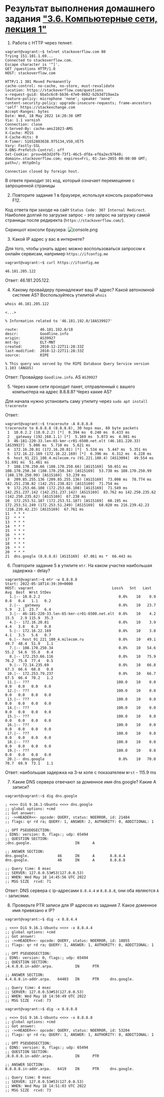 # Результат выполнения домашнего задания ["3.6. Компьютерные сети, лекция 1"](https://github.com/netology-code/sysadm-homeworks/blob/devsys10/03-sysadmin-06-net)

1. Работа c HTTP через телнет.

```shell
vagrant@vagrant:~$ telnet stackoverflow.com 80
Trying 151.101.1.69...
Connected to stackoverflow.com.
Escape character is '^]'.
GET /questions HTTP/1.0
HOST: stackoverflow.com

HTTP/1.1 301 Moved Permanently
cache-control: no-cache, no-store, must-revalidate
location: https://stackoverflow.com/questions
x-request-guid: 6ba5c6c0-bb36-47e0-8602-b2b3d719ae2a
feature-policy: microphone 'none'; speaker 'none'
content-security-policy: upgrade-insecure-requests; frame-ancestors 'self' https://stackexchange.com
Accept-Ranges: bytes
Date: Wed, 18 May 2022 14:20:38 GMT
Via: 1.1 varnish
Connection: close
X-Served-By: cache-ams21023-AMS
X-Cache: MISS
X-Cache-Hits: 0
X-Timer: S1652883638.975134,VS0,VE75
Vary: Fastly-SSL
X-DNS-Prefetch-Control: off
Set-Cookie: prov=b63d2df6-73f1-46c5-df8a-ef6a2ec97640; domain=.stackoverflow.com; expires=Fri, 01-Jan-2055 00:00:00 GMT; path=/; HttpOnly

Connection closed by foreign host.
```

В ответе приходит `301` код, который означает перемещение с запрошенной страницы

2. Повторите задание 1 в браузере, используя консоль разработчика F12.

Код ответа при заходе на сайт `Status Code: 307 Internal Redirect`.
Наиболее долгий по загрузке запрос - это запрос на загрузку самой страницы после редиректа (`https://stackoverflow.com/`).

Скриншот консоли браузера:
![console.png](console.png)

3. Какой IP адрес у вас в интернете?

Для того, чтобы узнать адрес можно воспользоваться запросом к онлайн сервисам, например `https://ifconfig.me`

```shell
vagrant@vagrant:~$ curl https://ifconfig.me

46.181.205.122
```

Ответ: 46.181.205.122.

4. Какому провайдеру принадлежит ваш IP адрес? Какой автономной системе AS? Воспользуйтесь утилитой `whois`

```shell
whois 46.181.205.122

<...>

% Information related to '46.181.192.0/18AS39927'

route:          46.181.192.0/18
descr:          Goodline.info
origin:         AS39927
mnt-by:         ELT-MNT
created:        2010-12-22T11:28:33Z
last-modified:  2010-12-22T11:28:33Z
source:         RIPE

% This query was served by the RIPE Database Query Service version 1.103 (ANGUS)
```

Ответ: Провайдер `Goodline.info`. AS `AS39927`

5. Через какие сети проходит пакет, отправленный с вашего компьютера на адрес 8.8.8.8? Через какие AS?

Для начала нужно установить саму утилиту через `sudo apt install traceroute`

Ответ: 

```shell
vagrant@vagrant:~$ traceroute -A 8.8.8.8
traceroute to 8.8.8.8 (8.8.8.8), 30 hops max, 60 byte packets
 1  10.0.2.2 (10.0.2.2) [*]  0.394 ms  0.240 ms  0.433 ms
 2  _gateway (192.168.1.1) [*]  5.169 ms  5.073 ms  4.981 ms
 3  46-181-220-33.len-65-kmr-cr01-6500.net.elt (46.181.220.33) [AS39927]  5.806 ms  5.710 ms  5.621 ms
 4  172.16.20.81 (172.16.20.81) [*]  5.534 ms  5.447 ms  5.351 ms
 5  172.16.22.169 (172.16.22.169) [*]  6.396 ms  6.312 ms  6.228 ms
 6  host_91_221_180_4.milecom.ru (91.221.180.4) [AS13094]  49.554 ms  51.691 ms  51.461 ms
 7  108.170.250.66 (108.170.250.66) [AS15169]  50.651 ms 108.170.250.34 (108.170.250.34) [AS15169]  53.738 ms 108.170.250.99 (108.170.250.99) [AS15169]  53.239 ms
 8  209.85.255.136 (209.85.255.136) [AS15169]  73.098 ms  78.774 ms 142.251.238.82 (142.251.238.82) [AS15169]  71.754 ms
 9  172.253.66.108 (172.253.66.108) [AS15169]  71.549 ms 142.251.237.142 (142.251.237.142) [AS15169]  83.762 ms 142.250.235.62 (142.250.235.62) [AS15169]  67.238 ms
10  172.253.51.187 (172.253.51.187) [AS15169]  60.195 ms 172.253.51.249 (172.253.51.249) [AS15169]  68.020 ms 216.239.42.23 (216.239.42.23) [AS15169]  67.761 ms
11  * * *
12  * * *
13  * * *
14  * * *
15  * * *
16  * * *
17  * * *
18  * * *
19  * * *
20  * * *
21  dns.google (8.8.8.8) [AS15169]  67.861 ms *  66.443 ms
```

6. Повторите задание 5 в утилите `mtr`. На каком участке наибольшая задержка - delay?

```shell
vagrant@vagrant:~$ mtr -w 8.8.8.8
Start: 2022-05-18T14:39:39+0000
HOST: vagrant                                    Loss%   Snt   Last   Avg  Best  Wrst StDev
  1.|-- 10.0.2.2                                    0.0%    10    0.9   0.8   0.4   1.1   0.2
  2.|-- _gateway                                    0.0%    10   23.7   5.9   2.1  23.7   6.4
  3.|-- 46-181-220-33.len-65-kmr-cr01-6500.net.elt  0.0%    10    4.2  15.5   2.9 115.9  35.3
  4.|-- 172.16.20.81                                0.0%    10    3.9   4.4   3.8   6.3   0.8
  5.|-- 172.16.22.169                               0.0%    10    3.8   4.1   3.5   5.6   0.7
  6.|-- host_91_221_180_4.milecom.ru                0.0%    10   49.1  49.7  48.4  51.9   1.1
  7.|-- 108.170.250.34                              0.0%    10   54.6  55.2  54.6  55.8   0.4
  8.|-- 172.253.66.116                              0.0%    10   75.9  76.2  75.8  77.4   0.5
  9.|-- 72.14.235.69                                0.0%    10   66.8  67.3  66.6  68.8   0.8
 10.|-- 172.253.79.237                              0.0%    10   66.7  67.5  66.4  70.2   1.2
 11.|-- ???                                        100.0    10    0.0   0.0   0.0   0.0   0.0
 12.|-- ???                                        100.0    10    0.0   0.0   0.0   0.0   0.0
 13.|-- ???                                        100.0    10    0.0   0.0   0.0   0.0   0.0
 14.|-- ???                                        100.0    10    0.0   0.0   0.0   0.0   0.0
 15.|-- ???                                        100.0    10    0.0   0.0   0.0   0.0   0.0
 16.|-- ???                                        100.0    10    0.0   0.0   0.0   0.0   0.0
 17.|-- ???                                        100.0    10    0.0   0.0   0.0   0.0   0.0
 18.|-- ???                                        100.0    10    0.0   0.0   0.0   0.0   0.0
 19.|-- ???                                        100.0    10    0.0   0.0   0.0   0.0   0.0
 20.|-- dns.google                                  0.0%    10   70.0  70.7  69.9  73.1   1.1
 ```

 Ответ: наибольшая задержка на 3-м хопе с показателем `Wrst` - 115.9 ms

 7. Какие DNS сервера отвечают за доменное имя dns.google? Какие A записи?

 ```shell
 vagrant@vagrant:~$ dig dns.google

; <<>> DiG 9.16.1-Ubuntu <<>> dns.google
;; global options: +cmd
;; Got answer:
;; ->>HEADER<<- opcode: QUERY, status: NOERROR, id: 21484
;; flags: qr rd ra; QUERY: 1, ANSWER: 2, AUTHORITY: 0, ADDITIONAL: 1

;; OPT PSEUDOSECTION:
; EDNS: version: 0, flags:; udp: 65494
;; QUESTION SECTION:
;dns.google.                    IN      A

;; ANSWER SECTION:
dns.google.             46      IN      A       8.8.4.4
dns.google.             46      IN      A       8.8.8.8

;; Query time: 8 msec
;; SERVER: 127.0.0.53#53(127.0.0.53)
;; WHEN: Wed May 18 14:45:56 UTC 2022
;; MSG SIZE  rcvd: 71
```

Ответ: DNS сервера с ip-адресами `8.8.4.4` и `8.8.8.8`, они оба являются `А` - записями.

8. Проверьте PTR записи для IP адресов из задания 7. Какое доменное имя привязано к IP?

```shell
vagrant@vagrant:~$ dig -x 8.8.4.4

; <<>> DiG 9.16.1-Ubuntu <<>> -x 8.8.4.4
;; global options: +cmd
;; Got answer:
;; ->>HEADER<<- opcode: QUERY, status: NOERROR, id: 18855
;; flags: qr rd ra; QUERY: 1, ANSWER: 1, AUTHORITY: 0, ADDITIONAL: 1

;; OPT PSEUDOSECTION:
; EDNS: version: 0, flags:; udp: 65494
;; QUESTION SECTION:
;4.4.8.8.in-addr.arpa.          IN      PTR

;; ANSWER SECTION:
4.4.8.8.in-addr.arpa.   64403   IN      PTR     dns.google.

;; Query time: 4 msec
;; SERVER: 127.0.0.53#53(127.0.0.53)
;; WHEN: Wed May 18 14:50:49 UTC 2022
;; MSG SIZE  rcvd: 73

vagrant@vagrant:~$ dig -x 8.8.8.8

; <<>> DiG 9.16.1-Ubuntu <<>> -x 8.8.8.8
;; global options: +cmd
;; Got answer:
;; ->>HEADER<<- opcode: QUERY, status: NOERROR, id: 53204
;; flags: qr rd ra; QUERY: 1, ANSWER: 1, AUTHORITY: 0, ADDITIONAL: 1

;; OPT PSEUDOSECTION:
; EDNS: version: 0, flags:; udp: 65494
;; QUESTION SECTION:
;8.8.8.8.in-addr.arpa.          IN      PTR

;; ANSWER SECTION:
8.8.8.8.in-addr.arpa.   6419    IN      PTR     dns.google.

;; Query time: 0 msec
;; SERVER: 127.0.0.53#53(127.0.0.53)
;; WHEN: Wed May 18 14:51:03 UTC 2022
;; MSG SIZE  rcvd: 73
```